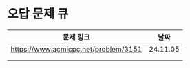# 오답 문제 큐

| 문제 링크                            | 날짜     |
| ------------------------------------ | -------- |
| https://www.acmicpc.net/problem/3151 | 24.11.05 |
|                                      |          |
|                                      |          |

